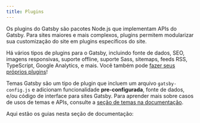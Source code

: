```yaml
---
title: Plugins
---
```


Os plugins do Gatsby são pacotes Node.js que implementam APIs do Gatsby. Para sites maiores e mais complexos, plugins permitem modularizar sua customização do site em plugins específicos do site.

Há vários tipos de plugins para o Gatsby, incluindo fonte de dados, SEO, imagens responsivas, suporte offline, suporte Sass, sitemaps, feeds RSS, TypeScript, Google Analytics, e mais. Você também pode [fazer seus próprios plugins](./creating-plugins.md)! 

Temas Gatsby são um tipo de plugin que incluem um arquivo `gatsby-config.js` e adicionam funcionalidade **pre-configurada**, fonte de dados, e/ou código de interface para sites Gatsby. Para aprender mais sobre casos de usos de temas e APIs, consulte a [seção de temas na documentação](./themes.md).

Aqui estão os guias nesta seção de documentação:

<GuideList slug={props.slug} />
